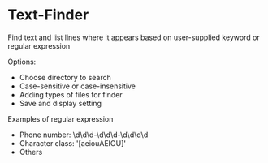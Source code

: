 # Text-Finder

Find text and list lines where it appears based on user-supplied keyword or regular expression

Options:
+ Choose directory to search
+ Case-sensitive or case-insensitive
+ Adding types of files for finder
+ Save and display setting

Examples of regular expression
+ Phone number: \d\d\d-\d\d\d\-\d\d\d\d
+ Character class: '[aeiouAEIOU]'
+ Others
